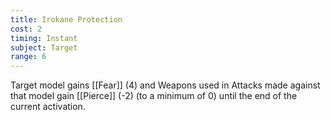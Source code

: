 ```yaml
---
title: Irokane Protection
cost: 2
timing: Instant
subject: Target
range: 6
---
```

Target model gains [[Fear]] (4) and Weapons used in Attacks made against that model gain [[Pierce]] (-2) (to a minimum of 0) until the end of the current activation.